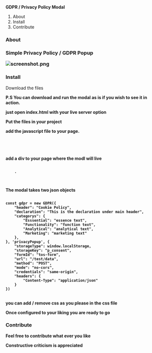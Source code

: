 <b>GDPR / Privacy Policy Modal</b>


<ol>
<li>About</li>
<li>Install</li>
<li>Contribute</li>
</ol>


<h3>About<h3>
<p>Simple Privacy Policy / GDPR Popup</p>
<img src="https://github.com/zerqs/privacyPolicyModal/tree/main/screenshot/screenshot.png" alt="screenshot.png">


<h3>Install</h3>

<p>Download the files</p>
<p><b>P.S<b> You can download and run the modal as is if you wish to see it in action.</p>
<p>just open index.html with your live server option</p>
<p>Put the files in your project</p>
<p> add  the javascript file to your  page.</p>
<pre>
<code>
<script src="./privacy-popup/js/privacy.js"></script>
</code>
</pre>
<p> add a div to your page where the modl will live</p>  
<pre>
<code>
    .<div id ="privacyPopup" class="privacy-popup ">
</code>
</pre>
<p> The modal takes two json objects </p>

<pre>
<code>
const gdpr = new GDPR({
    "header": "Cookie Policy",
    "declaration": "This is the declaration under main header",
    "categorys": {
        "Esssential": "essence text",
        "Functionality": "function text",
        "Analytical": "analytical text",
        "Marketing": "marketing text"
    },
}, 'privacyPopup', {
    "storageType": window.localStorage,
    "storageKey": "p_consent",
    "formId": "tos-form",
    "url": "/test/data",
    "method": "POST",
    "mode": "no-cors",
    "credentials": "same-origin",
    "headers": {
        "Content-Type": "application/json"
    }
})
</code>
</pre>
<p> you can add / remove css as you please in the css file</p>
<p> Once configured to your liking you are ready to go</p>

<h3>Contribute</h3>
<p>Feel free to contribute what ever you like</p>
<p>Constructive criticism is appreciated</p>